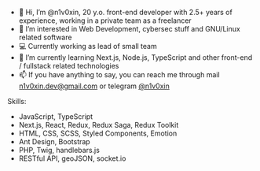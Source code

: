 - 👋 Hi, I’m @n1v0xin, 20 y.o. front-end developer with 2.5+ years of experience, working in a private team as a freelancer
- 👀 I’m interested in Web Development, cybersec stuff and GNU/Linux related software
- 💻 Currently working as lead of small team
- 🌱 I’m currently learning Next.js, Node.js, TypeScript and other front-end / fullstack related technologies
- 📫 If you have anything to say, you can reach me through mail n1v0xin.dev@gmail.com or telegram [@n1v0xin](https://t.me/n1v0xin)

Skills:
- JavaScript, TypeScript
- Next.js, React, Redux, Redux Saga, Redux Toolkit
- HTML, CSS, SCSS, Styled Components, Emotion
- Ant Design, Bootstrap
- PHP, Twig, handlebars.js
- RESTful API, geoJSON, socket.io
